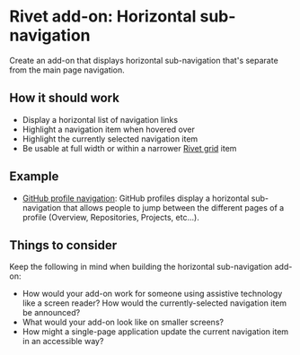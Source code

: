 # Rivet add-on: Horizontal sub-navigation
Create an add-on that displays horizontal sub-navigation that's separate from the main page navigation.

## How it should work

- Display a horizontal list of navigation links
- Highlight a navigation item when hovered over
- Highlight the currently selected navigation item
- Be usable at full width or within a narrower [Rivet grid](https://rivet.iu.edu/components/layout/grid/) item

## Example
- [GitHub profile navigation](https://github.com/scottanthonymurray): GitHub profiles display a horizontal sub-navigation that allows people to jump between the different pages of a profile (Overview, Repositories, Projects, etc...).

## Things to consider
Keep the following in mind when building the horizontal sub-navigation add-on:

- How would your add-on work for someone using assistive technology like a screen reader? How would the currently-selected navigation item be announced?
- What would your add-on look like on smaller screens?
- How might a single-page application update the current navigation item in an accessible way?